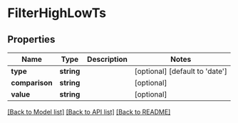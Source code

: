 # FilterHighLowTs

## Properties
Name | Type | Description | Notes
------------ | ------------- | ------------- | -------------
**type** | **string** |  | [optional] [default to 'date']
**comparison** | **string** |  | [optional] 
**value** | **string** |  | [optional] 

[[Back to Model list]](../README.md#documentation-for-models) [[Back to API list]](../README.md#documentation-for-api-endpoints) [[Back to README]](../README.md)


